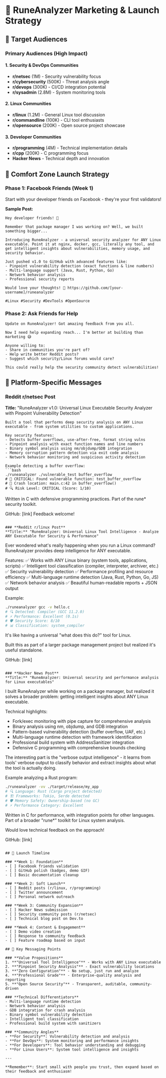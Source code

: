 # 🌟 RuneAnalyzer Marketing & Launch Strategy

## 🎯 Target Audiences

### **Primary Audiences (High Impact)**

#### 1. **Security & DevOps Communities**
- **r/netsec** (1M) - Security vulnerability focus
- **r/cybersecurity** (500K) - Threat analysis angle
- **r/devops** (300K) - CI/CD integration potential
- **r/sysadmin** (2.8M) - System monitoring tools

#### 2. **Linux Communities**
- **r/linux** (1.2M) - General Linux tool discussion
- **r/commandline** (100K) - CLI tool enthusiasts
- **r/opensource** (200K) - Open source project showcase

#### 3. **Developer Communities**
- **r/programming** (4M) - Technical implementation details
- **r/cpp** (200K) - C programming focus
- **Hacker News** - Technical depth and innovation

## 🤝 Comfort Zone Launch Strategy

### **Phase 1: Facebook Friends (Week 1)**
Start with your developer friends on Facebook - they're your first validators!

**Sample Post:**
```
Hey developer friends! 👋

Remember that package manager I was working on? Well, we built something bigger...

Introducing RuneAnalyzer - a universal security analyzer for ANY Linux executable. Point it at nginx, docker, gcc, literally any tool, and get intelligent insights about vulnerabilities, memory usage, and security behavior.

Just pushed v1.0 to GitHub with advanced features like:
- Pinpoint vulnerability detection (exact functions & line numbers)
- Multi-language support (Java, Rust, Python, Go)
- Network behavior analysis
- Professional security reports

Would love your thoughts! 🚀 https://github.com/[your-username]/runeanalyzer

#Linux #Security #DevTools #OpenSource
```

### **Phase 2: Ask Friends for Help**
```
Update on RuneAnalyzer! Got amazing feedback from you all.

Now I need help expanding reach... I'm better at building than marketing 😅

Anyone willing to:
- Share in communities you're part of?
- Help write better Reddit posts?
- Suggest which security/Linux forums would care?

This could really help the security community detect vulnerabilities!
```

## 📝 Platform-Specific Messages

### **Reddit r/netsec Post**
**Title:** "RuneAnalyzer v1.0: Universal Linux Executable Security Analyzer with Pinpoint Vulnerability Detection"

```
Built a tool that performs deep security analysis on ANY Linux executable - from system utilities to custom applications.

Key security features:
- Detects buffer overflows, use-after-free, format string vulns
- Pinpoint analysis with exact function names and line numbers
- Binary symbol analysis using nm/objdump/GDB integration
- Memory corruption pattern detection via exit code analysis
- Network behavior monitoring and suspicious activity detection

Example detecting a buffer overflow:
```bash
./runeanalyzer ./vulnerable_test buffer_overflow
# 🚨 CRITICAL: Found vulnerable function: test_buffer_overflow
# 🎯 Crash location: main.c:42 in buffer_overflow()
# 🔍 Risk Level: CRITICAL (Score: 1/10)
```

Written in C with defensive programming practices. Part of the rune* security toolkit.

GitHub: [link]
Feedback welcome!
```

### **Reddit r/linux Post** 
**Title:** "RuneAnalyzer: Universal Linux Tool Intelligence - Analyze ANY Executable for Security & Performance"

```
Ever wondered what's really happening when you run a Linux command? RuneAnalyzer provides deep intelligence for ANY executable.

Features:
✅ Works with ANY Linux binary (system tools, applications, scripts)
✅ Intelligent tool classification (compiler, interpreter, archiver, etc.)
✅ Security vulnerability detection
✅ Performance profiling and resource efficiency
✅ Multi-language runtime detection (Java, Rust, Python, Go, JS)
✅ Network behavior analysis
✅ Beautiful human-readable reports + JSON output

Example:
```bash
./runeanalyzer gcc -v hello.c
# 🔍 Detected: Compiler (GCC 11.2.0)
# ⚡ Performance: Excellent (0.1s)
# 🛡️ Security Score: 8/10 
# 📊 Classification: system_compiler
```

It's like having a universal "what does this do?" tool for Linux.

Built this as part of a larger package management project but realized it's useful standalone.

GitHub: [link]
```

### **Hacker News Post**
**Title:** "RuneAnalyzer: Universal security and performance analysis for Linux executables"

```
I built RuneAnalyzer while working on a package manager, but realized it solves a broader problem: getting intelligent insights about ANY Linux executable.

Technical highlights:
- Fork/exec monitoring with pipe capture for comprehensive analysis
- Binary analysis using nm, objdump, and GDB integration  
- Pattern-based vulnerability detection (buffer overflow, UAF, etc.)
- Multi-language runtime detection with framework identification
- Professional build system with AddressSanitizer integration
- Defensive C programming with comprehensive bounds checking

The interesting part is the "verbose output intelligence" - it learns from tools' verbose output to classify behavior and extract insights about what the tool is actually doing.

Example analyzing a Rust program:
```bash
./runeanalyzer -vv ./target/release/my_app
# 🔍 Language: Rust (Cargo project detected)
# 🏗️ Frameworks: Tokio, Serde detected
# 🛡️ Memory Safety: Ownership-based (no GC)
# ⚡ Performance Category: Excellent
```

Written in C for performance, with integration points for other languages. Part of a broader "rune*" toolkit for Linux system analysis.

Would love technical feedback on the approach!

GitHub: [link]
```

## 🚀 Launch Timeline

### **Week 1: Foundation**
- [ ] Facebook friends validation
- [ ] GitHub polish (badges, demo GIF)
- [ ] Basic documentation cleanup

### **Week 2: Soft Launch**
- [ ] Reddit posts (r/linux, r/programming)
- [ ] Twitter announcement
- [ ] Personal network outreach

### **Week 3: Community Expansion**
- [ ] Hacker News submission
- [ ] Security community posts (r/netsec)
- [ ] Technical blog post on Dev.to

### **Week 4: Content & Engagement**
- [ ] Demo video creation
- [ ] Response to community feedback
- [ ] Feature roadmap based on input

## 💬 Key Messaging Points

### **Value Propositions**
1. **"Universal Tool Intelligence"** - Works with ANY Linux executable
2. **"Pinpoint Security Analysis"** - Exact vulnerability locations
3. **"Zero Configuration"** - No setup, just run and analyze
4. **"Professional Grade"** - Enterprise-quality analysis and reporting
5. **"Open Source Security"** - Transparent, auditable, community-driven

### **Technical Differentiators**
- Multi-language runtime detection
- Network behavior analysis
- GDB integration for crash analysis
- Binary symbol vulnerability detection
- Intelligent tool classification
- Professional build system with sanitizers

### **Community Angles**
- **For Security**: Vulnerability detection and analysis
- **For DevOps**: System monitoring and performance insights
- **For Developers**: Tool behavior understanding and debugging
- **For Linux Users**: System tool intelligence and insights

---

**Remember**: Start small with people you trust, then expand based on their feedback and enthusiasm!
